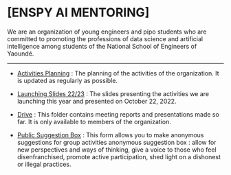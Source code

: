 # [ENSPY AI MENTORING]

We are an organization of young engineers and pipo students who are committed to promoting the professions of data science and artificial intelligence among students of the National School of Engineers of Yaoundé.

-----


* [Activities Planning](https://docs.google.com/spreadsheets/d/1nOUiLbD_ORuCdC2gXL68n5q23UR9-VPjMqjYB6QLn4E/edit?usp=sharing) : The planning of the activities of the organization. It is updated as regularly as possible.



* [Launching Slides 22/23](https://docs.google.com/presentation/d/10NXzgS7sNH3j0OdGSwyQwu9H4j0mKYxZGDl3gWDOY8U/edit?usp=sharing) : The slides presenting the activities we are launching this year and presented on October 22, 2022.

* [Drive](https://drive.google.com/drive/folders/1Ql9afRElUF-LVzpvrfNuNDqYP_PWnnlj?usp=sharing) : This folder contains meeting reports and presentations made so far. It is only available to members of the organization.


* [Public Suggestion Box](https://forms.gle/Gu4EgWbp8RtXCPgf8) : This form allows you to make anonymous suggestions for group activities  anonymous suggestion box : allow for new perspectives and ways of thinking, give a voice to those who feel disenfranchised, promote active participation, shed light on a dishonest or illegal practices.
